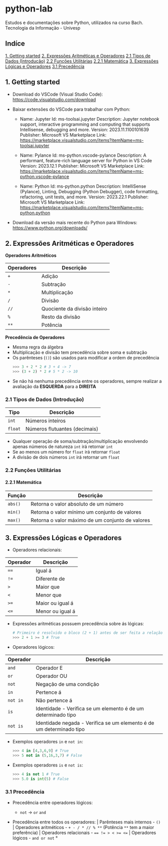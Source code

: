 # python-lab

Estudos e documentações sobre Python, utilizados na curso Bach. Tecnologia da Informação - Univesp

## Indíce

[1. Getting started](#1-getting-started)
[2. Expressões Aritméticas e Operadores](#2-expressões-aritméticas-e-operadores)
[2.1 Tipos de Dados (Introdução)](#21-tipos-de-dados-introdução)
[2.2 Funções Utilitárias](#22-funções-utilitárias)
[2.2.1 Matemática](#221-matemática)
[3. Expressões Lógicas e Operadores](#3-expressões-lógicas-e-operadores)
[3.1 Precedência](#31-precedência)

## 1. Getting started

- Download do VSCode (Visual Studio Code): https://code.visualstudio.com/download

- Baixar extensões do VSCode para trabalhar com Python:

  - Name: Jupyter
    Id: ms-toolsai.jupyter
    Description: Jupyter notebook support, interactive programming and computing that supports Intellisense, debugging and more.
    Version: 2023.11.1100101639
    Publisher: Microsoft
    VS Marketplace Link: https://marketplace.visualstudio.com/items?itemName=ms-toolsai.jupyter

  - Name: Pylance
    Id: ms-python.vscode-pylance
    Description: A performant, feature-rich language server for Python in VS Code
    Version: 2023.12.1
    Publisher: Microsoft
    VS Marketplace Link: https://marketplace.visualstudio.com/items?itemName=ms-python.vscode-pylance

  - Name: Python
    Id: ms-python.python
    Description: IntelliSense (Pylance), Linting, Debugging (Python Debugger), code formatting, refactoring, unit tests, and more.
    Version: 2023.22.1
    Publisher: Microsoft
    VS Marketplace Link: https://marketplace.visualstudio.com/items?itemName=ms-python.python

- Download da versão mais recente do Python para Windows: https://www.python.org/downloads/

## 2. Expressões Aritméticas e Operadores

**Operadores Aritméticos**

| Operadores | Descrição                    |
| ---------- | ---------------------------- |
| `+`        | Adição                       |
| `-`        | Subtração                    |
| `*`        | Multiplicação                |
| `/`        | Divisão                      |
| `//`       | Quociente da divisão inteiro |
| `%`        | Resto da divisão             |
| `**`       | Potência                     |

**Precedência de Operadores**

- Mesma regra da álgebra
- Multiplicação e divisão tem precedência sobre soma e subtração
- Os parênteses (`()`) são usados para modificar a ordem de precedência
  ```python
  >>> 3 + 2 * 2 # 3 + 4 -> 7
  >>> (3 + 2) * 2 # 5 * 2 -> 10
  ```
- Se não há nenhuma precedência entre os operadores, sempre realizar a avaliação da **ESQUERDA** para a **DIREITA**

### 2.1 Tipos de Dados (Introdução)

| Tipo    | Descrição                     |
| ------- | ----------------------------- |
| `int`   | Números inteiros              |
| `float` | Números flutuantes (decimais) |

- Qualquer operação de soma/subtração/multiplicação envolvendo apenas números de natureza `int` irá retornar `int`
- Se ao menos um número for `float` irá retornar `float`
- A divisão de dois números `int` irá retornar um `float`

### 2.2 Funções Utilitárias

#### 2.2.1 Matemática

| Função  | Descrição                                        |
| ------- | ------------------------------------------------ |
| `abs()` | Retorna o valor absoluto de um número            |
| `min()` | Retorna o valor mínimo um conjunto de valores    |
| `max()` | Retorna o valor máximo de um conjunto de valores |

## 3. Expressões Lógicas e Operadores

- Operadores relacionais:

| Operador | Descrição        |
| -------- | ---------------- |
| `==`     | Igual á          |
| `!=`     | Diferente de     |
| `>`      | Maior que        |
| `<`      | Menor que        |
| `>=`     | Maior ou igual á |
| `<=`     | Menor ou igual á |

- Expressões aritméticas possuem precedência sobre ás lógicas:

  ```python
  # Primeiro é resolvido o bloco (2 + 1) antes de ser feita a relação
  >>> 2 + 1 >= 3 # True
  ```

- Operadores lógicos:

| Operador | Descrição                                                            |
| -------- | -------------------------------------------------------------------- |
| `and`    | Operador E                                                           |
| `or`     | Operador OU                                                          |
| `not`    | Negação de uma condição                                              |
| `in`     | Pertence á                                                           |
| `not in` | Não pertence á                                                       |
| `is`     | Identidade - Verifica se um elemento é de um determinado tipo        |
| `not is` | Identidade negada - Verifica se um elemento é de um determinado tipo |

- Exemplos operadores `in` e `not in`:

  ```python
  >>> 4 in [4,3,6,9] # True
  >>> 5 not in (5,16,3,7) # False
  ```

- Exemplos operadores `is` e `not is`:
  ```python
  >>> 4 is not 1 # True
  >>> 5.0 is int(5) # False
  ```

### 3.1 Precedência

- Precedência entre operadores lógicos:

  - `not` -> `or` `and`

- Precedência entre todos os operadores:
  | Parênteses mais internos - `()`
  | Operadores aritméticos - `+ - / * // % **` (Potência `**` tem a maior preferência)
  | Operadores relacionais - `== != > < >= <=`
  | Operadores lógicos - `and or not`
  °
